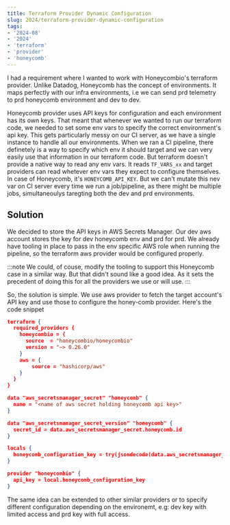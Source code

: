 ```yaml
---
title: Terraform Provider Dynamic Configuration
slug: 2024/terraform-provider-dynamic-configuration
tags:
- '2024-08'
- '2024'
- 'terraform'
- 'provider'
- 'honeycomb'
---
```

I had a requirement where I wanted to work with Honeycombio's terraform provider. Unlike Datadog, Honeycomb has the concept of environments. It maps perfectly with our infra<!-- truncate --> environments, i.e we can send prd telemetry to prd honeycomb environment and dev to dev.

Honeycomb provider uses API keys for configuration and each environment has its own keys. That meant that whenever we wanted to run our terraform code, we needed to set some env vars to specify the correct environment's api key. This gets particularly messy on our CI server, as we have a single instance to handle all our environments. When we ran a CI pipeline, there definetely is a way to specify which env it should target and we can very easily use that information in our terraform code. But terraform doesn't provide a native way to read any env vars. It reads `TF_VARS_xx` and target providers can read whetever env vars they expect to configure themselves. In case of Honeycomb, it's `HONEYCOMB_API_KEY`. But we can't mutate this nev var on CI server every time we run a job/pipeline, as there might be multiple jobs, simultaneoulys taregting both the dev and prd environments.

## Solution
We decided to store the API keys in AWS Secrets Manager. Our dev aws account stores the key for dev honeycomb env and prd for prd. We already have tooling in place to pass in the env specific AWS role when running the pipeline, so the terraform aws provider would be configured properly. 

:::note
We could, of couse, modify the tooling to support this Honeycomb case in a similar way. But that didn't sound like a good idea. As it sets the precedent of doing this for all the providers we use or will use.
:::

So, the solution is simple. We use aws provider to fetch the target account's API key and use those to configure the honey-comb provider. Here's the code snippet

```json title="provider.tf"
terraform {
  required_providers {
    honeycombio = {
      source  = "honeycombio/honeycombio"
      version = "~> 0.26.0"
    }
    aws = {
        source = "hashicorp/aws"
    }
  }
}

data "aws_secretsmanager_secret" "honeycomb" {
  name = "<name of aws secret holding honeycomb api key>"
}

data "aws_secretsmanager_secret_version" "honeycomb" {
  secret_id = data.aws_secretsmanager_secret.honeycomb.id
}

locals {
  honeycomb_configuration_key = try(jsondecode(data.aws_secretsmanager_secret_version.honeycomb.secret_string)["configuration_key"], null)
}

provider "honeycombio" {
  api_key = local.honeycomb_configuration_key
}
```

The same idea can be extended to other similar providers or to specify different configuration depending on the environemt, e.g: dev key with limited access and prd key with full access.